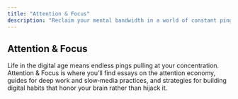 ```yaml
---
title: "Attention & Focus"
description: "Reclaim your mental bandwidth in a world of constant pings."
---
```

## Attention & Focus

Life in the digital age means endless pings pulling at your concentration. Attention & Focus is where you’ll find essays on the attention economy, guides for deep work and slow‑media practices, and strategies for building digital habits that honor your brain rather than hijack it.